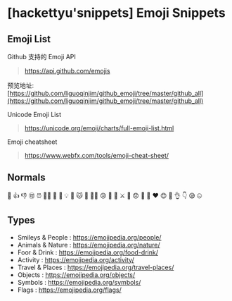 # [hackettyu'snippets] Emoji Snippets

## Emoji List

Github 支持的 Emoji API

> https://api.github.com/emojis

预览地址: [https://github.com/liguoqinjim/github_emoji/tree/master/github_all](https://github.com/liguoqinjim/github_emoji/tree/master/github_all)

Unicode Emoji List

> https://unicode.org/emoji/charts/full-emoji-list.html

Emoji cheatsheet

> https://www.webfx.com/tools/emoji-cheat-sheet/

## Normals

:clap: :+1: :-1: :accept: :alarm_clock: :astronaut: :beer: :book: :bulb: :call_me_hand: :cat: :chicken: :cook: :cry: :crossed_fingers: :crossed_flags: :crossed_swords: :dart: :disappointed:
:do_not_litter: :hammer: :heart: :heart_eyes: :muscle: :ok_hand: :point_down: :sleepy: :zipper_mouth_face:

## Types

- Smileys & People : https://emojipedia.org/people/
- Animals & Nature : https://emojipedia.org/nature/
- Foor & Drink : https://emojipedia.org/food-drink/
- Activity : https://emojipedia.org/activity/
- Travel & Places : https://emojipedia.org/travel-places/
- Objects : https://emojipedia.org/objects/
- Symbols : https://emojipedia.org/symbols/
- Flags : https://emojipedia.org/flags/